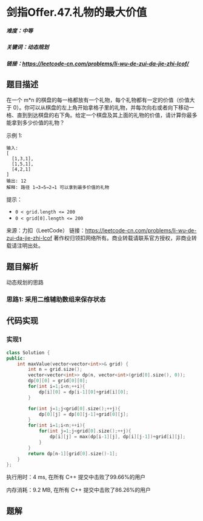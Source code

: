 # 剑指Offer.47.礼物的最大价值

##### 难度：中等

##### 关键词：动态规划

##### 链接：https://leetcode-cn.com/problems/li-wu-de-zui-da-jie-zhi-lcof/

## 题目描述

在一个 m*n 的棋盘的每一格都放有一个礼物，每个礼物都有一定的价值（价值大于 0）。你可以从棋盘的左上角开始拿格子里的礼物，并每次向右或者向下移动一格、直到到达棋盘的右下角。给定一个棋盘及其上面的礼物的价值，请计算你最多能拿到多少价值的礼物？

示例 1:

```
输入: 
[
  [1,3,1],
  [1,5,1],
  [4,2,1]
]
输出: 12
解释: 路径 1→3→5→2→1 可以拿到最多价值的礼物
```

提示：

- `0 < grid.length <= 200`
- `0 < grid[0].length <= 200`

来源：力扣（LeetCode）
链接：https://leetcode-cn.com/problems/li-wu-de-zui-da-jie-zhi-lcof
著作权归领扣网络所有。商业转载请联系官方授权，非商业转载请注明出处。

## 题目解析

动态规划的思路

### 思路1: 采用二维辅助数组来保存状态

## 代码实现

### 实现1

```c++
class Solution {
public:
    int maxValue(vector<vector<int>>& grid) {
        int n = grid.size();
        vector<vector<int>> dp(n, vector<int>(grid[0].size(), 0));
        dp[0][0] = grid[0][0];
        for(int i=1;i<n;++i){
            dp[i][0] = dp[i-1][0]+grid[i][0];
        }

        for(int j=1;j<grid[0].size();++j){
            dp[0][j] = dp[0][j-1]+grid[0][j];
        }
        for(int i=1;i<n;++i){
            for(int j=1;j<grid[0].size();++j){
                dp[i][j] = max(dp[i-1][j], dp[i][j-1])+grid[i][j];
            }
        }
        return dp[n-1][grid[0].size()-1];
    }
};
```

执行用时：4 ms, 在所有 C++ 提交中击败了99.66%的用户

内存消耗：9.2 MB, 在所有 C++ 提交中击败了86.26%的用户

## 题解

